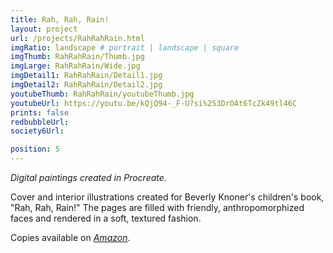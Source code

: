 ```yaml
---
title: Rah, Rah, Rain!
layout: project
url: /projects/RahRahRain.html
imgRatio: landscape # portrait | landscape | square
imgThumb: RahRahRain/Thumb.jpg
imgLarge: RahRahRain/Wide.jpg
imgDetail1: RahRahRain/Detail1.jpg
imgDetail2: RahRahRain/Detail2.jpg
youtubeThumb: RahRahRain/youtubeThumb.jpg
youtubeUrl: https://youtu.be/kQjQ94-_F-U?si%253DrOAt6TcZk49tl46C
prints: false
redbubbleUrl:
society6Url: 

position: 5
---
```


*Digital paintings created in Procreate.*

 Cover and interior illustrations created for Beverly Knoner's children's book, "Rah, Rah, Rain!"  The pages are filled with friendly, anthropomorphized faces and rendered in a soft, textured fashion.

 Copies available on [*Amazon*](https://a.co/d/7JtzWkw).
